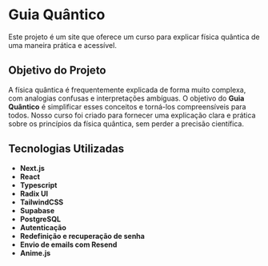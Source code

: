 # Guia Quântico

Este projeto é um site que oferece um curso para explicar física quântica de uma maneira prática e acessível.

## Objetivo do Projeto

A física quântica é frequentemente explicada de forma muito complexa, com analogias confusas e interpretações ambíguas. O objetivo do **Guia Quântico** é simplificar esses conceitos e torná-los compreensíveis para todos. Nosso curso foi criado para fornecer uma explicação clara e prática sobre os princípios da física quântica, sem perder a precisão científica.

## Tecnologias Utilizadas

- **Next.js**
- **React**
- **Typescript**
- **Radix UI**
- **TailwindCSS**
- **Supabase**
- **PostgreSQL**
- **Autenticação**
- **Redefinição e recuperação de senha**
- **Envio de emails com Resend**
- **Anime.js**
